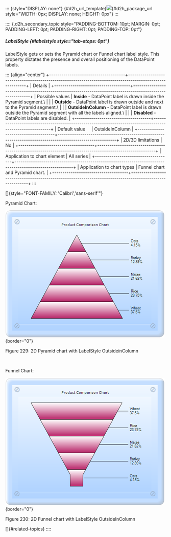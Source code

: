 ::: {style="DISPLAY: none"}
[](ms-xhelp:///?Id=d2h_url_template){#d2h_url_template}![](!package_url!){#d2h_package_url style="WIDTH: 0px; DISPLAY: none; HEIGHT: 0px"}
:::

:::: {.d2h_secondary_topic style="PADDING-BOTTOM: 10pt; MARGIN: 0pt; PADDING-LEFT: 0pt; PADDING-RIGHT: 0pt; PADDING-TOP: 0pt"}
##### LabelStyle {#labelstyle style="tab-stops: 0pt"}

LabelStyle gets or sets the Pyramid chart or Funnel chart label style. This property dictates the presence and overall positioning of the DataPoint labels.

::: {align="center"}
+-------------------------------------+----------------------------------------------------------------------------------------------------------+
| Details                                                                                                                                        |
+-------------------------------------+----------------------------------------------------------------------------------------------------------+
| Possible values                     | **Inside** - DataPoint label is drawn inside the Pyramid segment.\                                       |
|                                     | **Outside** - DataPoint label is drawn outside and next to the Pyramid segment.\                         |
|                                     | **OutsideInColumn** - DataPoint label is drawn outside the Pyramid segment with all the labels aligned.\ |
|                                     | **Disabled** - DataPoint labels are disabled.                                                            |
+-------------------------------------+----------------------------------------------------------------------------------------------------------+
| Default value                       | OutsideInColumn                                                                                          |
+-------------------------------------+----------------------------------------------------------------------------------------------------------+
| 2D/3D limitations                   | No                                                                                                       |
+-------------------------------------+----------------------------------------------------------------------------------------------------------+
| Application to chart element        | All series                                                                                               |
+-------------------------------------+----------------------------------------------------------------------------------------------------------+
| Application to chart types          | Funnel chart and Pyramid chart.                                                                          |
+-------------------------------------+----------------------------------------------------------------------------------------------------------+
:::

[]{style="FONT-FAMILY: 'Calibri','sans-serif'"} 

Pyramid Chart:

![](ImagesExt/image69_95.png){border="0"}

Figure 229: 2D Pyramid chart with LabelStyle OutsideinColumn

 

Funnel Chart:

![](ImagesExt/image69_91.png){border="0"}

Figure 230: 2D Funnel chart with LabelStyle OutsideInColumn

[]{#related-topics}
::::
